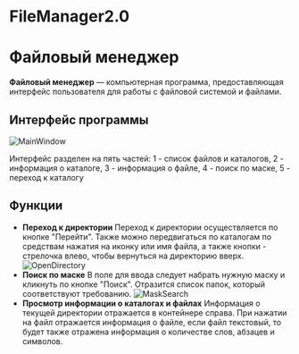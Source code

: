 # FileManager2.0
# Файловый менеджер

**Файловый менеджер** — компьютерная программа, предоставляющая интерфейс пользователя для работы с файловой системой и файлами.

## Интерфейс программы
![MainWindow](https://disk.yandex.ru/d/So7uVzVD1Ny8AA)

Интерфейс разделен на пять частей: 1 - список файлов и каталогов, 2 - информация о каталоге, 3 - информация о файле, 4 - поиск по маске, 5 - переход к каталогу

## Функции
 - **Переход к директории**
 Переход к директории осуществляется по кнопке "Перейти". Также можно передвигаться по каталогам по средствам нажатия на иконку или имя файла, а также кнопки - стрелочка влево, чтобы вернуться на директорию вверх.
 ![OpenDirectory](https://disk.yandex.ru/i/z2suXo4y257iMA)
 - **Поиск по маске**
 В поле для ввода следует набрать нужную маску и кликнуть по кнопке "Поиск". Отразится список папок, который соответствуют требованию.
 ![MaskSearch](https://disk.yandex.ru/d/_c87AMcuqbUA0g)
 - **Просмотр информации о каталогах и файлах**
Информация о текущей директории отражается в контейнере справа. При нажатии на файл отражается информация о файле, если файл текстовый, то будет также отражена информация о количестве слов, абзацев и символов. 
